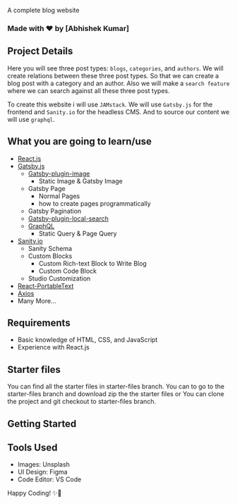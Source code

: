 


A complete blog website





### Made with ❤️ by [Abhishek Kumar]



## Project Details
 Here you will see three post types: `blogs`, `categories`, and `authors`. We will create relations between these three post types. So that we can create a blog post with a category and an author. Also we will make a `search feature` where we can search against all these three post types.

To create this website i will use `JAMstack`. We will use `Gatsby.js` for the frontend and `Sanity.io` for the headless CMS. And to source our content we will use `graphql`.

## What you are going to learn/use

- [React.js](https://reactjs.org/)
- [Gatsby.js](https://www.gatsbyjs.org/)
  - [Gatsby-plugin-image](https://www.gatsbyjs.org/packages/gatsby-plugin-image/)
    - Static Image & Gatsby Image
  - Gatsby Page
    - Normal Pages
    - how to create pages programmatically
  - Gatsby Pagination
  - [Gatsby-plugin-local-search](https://www.gatsbyjs.org/packages/gatsby-plugin-local-search/)
  - [GraphQL](https://graphql.org/)
    - Static Query & Page Query
- [Sanity.io](https://sanity.io/)
  - Sanity Schema
  - Custom Blocks
    - Custom Rich-text Block to Write Blog
    - Custom Code Block
  - Studio Customization
- [React-PortableText](https://github.com/portabletext/react-portabletext)
- [Axios](https://www.npmjs.com/package/axios)
- Many More...

## Requirements

- Basic knowledge of HTML, CSS, and JavaScript
- Experience with React.js

## Starter files

You can find all the starter files in starter-files branch. You can to go to the starter-files branch and download zip the the starter files or You can clone the project and git checkout to starter-files branch.

## Getting Started
## Tools Used

- Images: Unsplash
- UI Design: Figma
- Code Editor: VS Code




Happy Coding! ✨🚀

